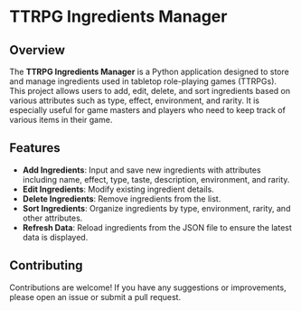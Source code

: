 # TTRPG Ingredients Manager

## Overview

The **TTRPG Ingredients Manager** is a Python application designed to store and manage ingredients used in tabletop role-playing games (TTRPGs). This project allows users to add, edit, delete, and sort ingredients based on various attributes such as type, effect, environment, and rarity. It is especially useful for game masters and players who need to keep track of various items in their game.

## Features

- **Add Ingredients**: Input and save new ingredients with attributes including name, effect, type, taste, description, environment, and rarity.
- **Edit Ingredients**: Modify existing ingredient details.
- **Delete Ingredients**: Remove ingredients from the list.
- **Sort Ingredients**: Organize ingredients by type, environment, rarity, and other attributes.
- **Refresh Data**: Reload ingredients from the JSON file to ensure the latest data is displayed.

## Contributing

Contributions are welcome! If you have any suggestions or improvements, please open an issue or submit a pull request.

